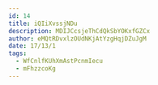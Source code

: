 ```yaml
---
id: 14
title: iQIiXvssjNDu
description: MDIJCcsjeThCdQkSbYOKxfGZCx
author: eMQtRDvxlzOUdNKjAtYzgHqjDZuJgM
date: 17/13/1
tags:
  - WfCnlfKUhXmAstPcnmIecu
  - mFhzzcoKg
---
```

